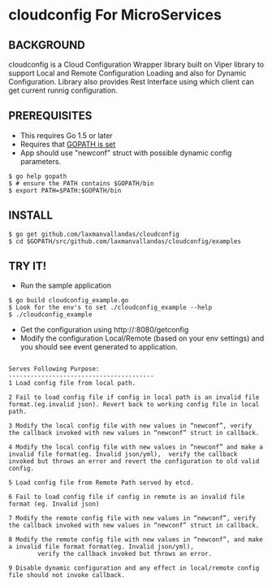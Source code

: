 cloudconfig For MicroServices
=============================

BACKGROUND
-------------
cloudconfig is a Cloud Configuration Wrapper library built on Viper library to support Local and Remote Configuration Loading and also for Dynamic Configuration.
Library also provides Rest Interface using which client can get current runnig configuration.

PREREQUISITES
-------------

- This requires Go 1.5 or later
- Requires that [GOPATH is set](https://golang.org/doc/code.html#GOPATH)
- App should use "newconf" struct with possible dynamic config parameters.
```
$ go help gopath
$ # ensure the PATH contains $GOPATH/bin
$ export PATH=$PATH:$GOPATH/bin
```

INSTALL
-------

```
$ go get github.com/laxmanvallandas/cloudconfig
$ cd $GOPATH/src/github.com/laxmanvallandas/cloudconfig/examples

```

TRY IT!
-------

- Run the sample application

```
$ go build cloudconfig_example.go
$ Look for the env's to set ./cloudconfig_example --help
$ ./cloudconfig_example
```

- Get the configuration using http://<ip>:8080/getconfig
- Modify the configuration Local/Remote (based on your env settings) and you should see event generated to application.

```

Serves Following Purpose:
----------------------------------------
1 Load config file from local path.

2 Fail to load config file if config in local path is an invalid file format.(eg.invalid json). Revert back to working config file in local path.

3 Modify the local config file with new values in “newconf”, verify the callback invoked with new values in “newconf” struct in callback.

4 Modify the local config file with new values in “newconf” and make a invalid file format(eg. Invalid json/yml),  verify the callback invoked but throws an error and revert the configuration to old valid config.

5 Load config file from Remote Path served by etcd.

6 Fail to load config file if config in remote is an invalid file format (eg. Invalid json)

7 Modify the remote config file with new values in “newconf”, verify the callback invoked with new values in “newconf” struct in callback.

8 Modify the remote config file with new values in “newconf”, and make a invalid file format format(eg. Invalid json/yml), 
        verify the callback invoked but throws an error.

9 Disable dynamic configuration and any effect in local/remote config file should not invoke callback.


```

